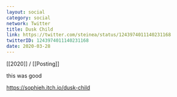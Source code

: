 ```yaml
---
layout: social
category: social
network: Twitter
title: Dusk Child
link: https://twitter.com/steinea/status/1243974011140231168
twitterID: 1243974011140231168
date: 2020-03-28
---
```


[[2020]] / [[Posting]]

this was good

<https://sophieh.itch.io/dusk-child>

